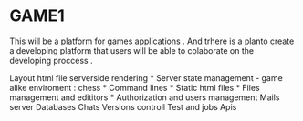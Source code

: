# GAME1

This will be a platform for games applications .
And trhere is a planto create a developing platform that users will be able to colaborate on the developing proccess .


Layout html file serverside rendering *
Server state management - game alike enviroment : chess *
Command lines *
Static html files *
Files management and edititors *
Authorization and users management
Mails server
Databases
Chats
Versions controll
Test and jobs
Apis


